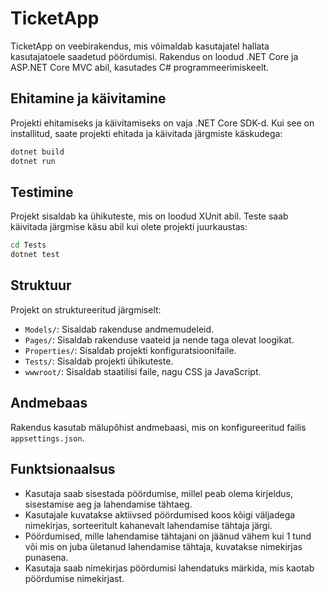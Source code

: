 # TicketApp

TicketApp on veebirakendus, mis võimaldab kasutajatel hallata kasutajatoele saadetud pöördumisi. Rakendus on loodud .NET Core ja ASP.NET Core MVC abil, kasutades C# programmeerimiskeelt.

## Ehitamine ja käivitamine

Projekti ehitamiseks ja käivitamiseks on vaja .NET Core SDK-d. Kui see on installitud, saate projekti ehitada ja käivitada järgmiste käskudega:

```sh
dotnet build
dotnet run
```

## Testimine

Projekt sisaldab ka ühikuteste, mis on loodud XUnit abil. Teste saab käivitada järgmise käsu abil kui olete projekti juurkaustas:

```sh
cd Tests
dotnet test
```

## Struktuur

Projekt on struktureeritud järgmiselt:

- `Models/`: Sisaldab rakenduse andmemudeleid.
- `Pages/`: Sisaldab rakenduse vaateid ja nende taga olevat loogikat.
- `Properties/`: Sisaldab projekti konfiguratsioonifaile.
- `Tests/`: Sisaldab projekti ühikuteste.
- `wwwroot/`: Sisaldab staatilisi faile, nagu CSS ja JavaScript.

## Andmebaas

Rakendus kasutab mälupõhist andmebaasi, mis on konfigureeritud failis `appsettings.json`.

## Funktsionaalsus

- Kasutaja saab sisestada pöördumise, millel peab olema kirjeldus, sisestamise aeg ja lahendamise tähtaeg.
- Kasutajale kuvatakse aktiivsed pöördumised koos kõigi väljadega nimekirjas, sorteeritult kahanevalt lahendamise tähtaja järgi.
- Pöördumised, mille lahendamise tähtajani on jäänud vähem kui 1 tund või mis on juba ületanud lahendamise tähtaja, kuvatakse nimekirjas punasena.
- Kasutaja saab nimekirjas pöördumisi lahendatuks märkida, mis kaotab pöördumise nimekirjast.
